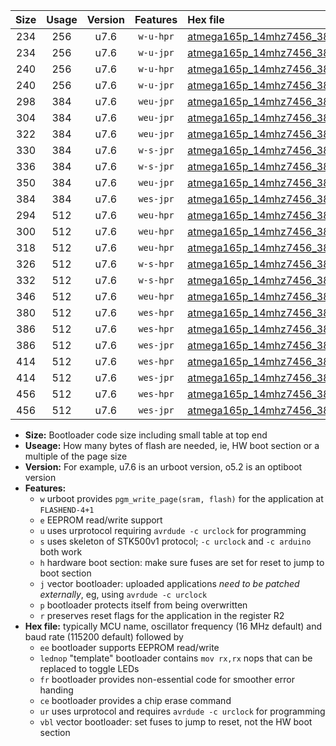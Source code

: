 |Size|Usage|Version|Features|Hex file|
|:-:|:-:|:-:|:-:|:--|
|234|256|u7.6|`w-u-hpr`|[atmega165p_14mhz7456_38400bps_ur.hex](https://raw.githubusercontent.com/stefanrueger/urboot/main/atmega165p_14mhz7456_38400bps_ur.hex)|
|234|256|u7.6|`w-u-jpr`|[atmega165p_14mhz7456_38400bps_ur_vbl.hex](https://raw.githubusercontent.com/stefanrueger/urboot/main/atmega165p_14mhz7456_38400bps_ur_vbl.hex)|
|240|256|u7.6|`w-u-hpr`|[atmega165p_14mhz7456_38400bps_lednop_ur.hex](https://raw.githubusercontent.com/stefanrueger/urboot/main/atmega165p_14mhz7456_38400bps_lednop_ur.hex)|
|240|256|u7.6|`w-u-jpr`|[atmega165p_14mhz7456_38400bps_lednop_ur_vbl.hex](https://raw.githubusercontent.com/stefanrueger/urboot/main/atmega165p_14mhz7456_38400bps_lednop_ur_vbl.hex)|
|298|384|u7.6|`weu-jpr`|[atmega165p_14mhz7456_38400bps_ee_ur_vbl.hex](https://raw.githubusercontent.com/stefanrueger/urboot/main/atmega165p_14mhz7456_38400bps_ee_ur_vbl.hex)|
|304|384|u7.6|`weu-jpr`|[atmega165p_14mhz7456_38400bps_ee_lednop_ur_vbl.hex](https://raw.githubusercontent.com/stefanrueger/urboot/main/atmega165p_14mhz7456_38400bps_ee_lednop_ur_vbl.hex)|
|322|384|u7.6|`weu-jpr`|[atmega165p_14mhz7456_38400bps_ee_lednop_fr_ur_vbl.hex](https://raw.githubusercontent.com/stefanrueger/urboot/main/atmega165p_14mhz7456_38400bps_ee_lednop_fr_ur_vbl.hex)|
|330|384|u7.6|`w-s-jpr`|[atmega165p_14mhz7456_38400bps_vbl.hex](https://raw.githubusercontent.com/stefanrueger/urboot/main/atmega165p_14mhz7456_38400bps_vbl.hex)|
|336|384|u7.6|`w-s-jpr`|[atmega165p_14mhz7456_38400bps_lednop_vbl.hex](https://raw.githubusercontent.com/stefanrueger/urboot/main/atmega165p_14mhz7456_38400bps_lednop_vbl.hex)|
|350|384|u7.6|`weu-jpr`|[atmega165p_14mhz7456_38400bps_ee_lednop_fr_ce_ur_vbl.hex](https://raw.githubusercontent.com/stefanrueger/urboot/main/atmega165p_14mhz7456_38400bps_ee_lednop_fr_ce_ur_vbl.hex)|
|384|384|u7.6|`wes-jpr`|[atmega165p_14mhz7456_38400bps_ee_vbl.hex](https://raw.githubusercontent.com/stefanrueger/urboot/main/atmega165p_14mhz7456_38400bps_ee_vbl.hex)|
|294|512|u7.6|`weu-hpr`|[atmega165p_14mhz7456_38400bps_ee_ur.hex](https://raw.githubusercontent.com/stefanrueger/urboot/main/atmega165p_14mhz7456_38400bps_ee_ur.hex)|
|300|512|u7.6|`weu-hpr`|[atmega165p_14mhz7456_38400bps_ee_lednop_ur.hex](https://raw.githubusercontent.com/stefanrueger/urboot/main/atmega165p_14mhz7456_38400bps_ee_lednop_ur.hex)|
|318|512|u7.6|`weu-hpr`|[atmega165p_14mhz7456_38400bps_ee_lednop_fr_ur.hex](https://raw.githubusercontent.com/stefanrueger/urboot/main/atmega165p_14mhz7456_38400bps_ee_lednop_fr_ur.hex)|
|326|512|u7.6|`w-s-hpr`|[atmega165p_14mhz7456_38400bps.hex](https://raw.githubusercontent.com/stefanrueger/urboot/main/atmega165p_14mhz7456_38400bps.hex)|
|332|512|u7.6|`w-s-hpr`|[atmega165p_14mhz7456_38400bps_lednop.hex](https://raw.githubusercontent.com/stefanrueger/urboot/main/atmega165p_14mhz7456_38400bps_lednop.hex)|
|346|512|u7.6|`weu-hpr`|[atmega165p_14mhz7456_38400bps_ee_lednop_fr_ce_ur.hex](https://raw.githubusercontent.com/stefanrueger/urboot/main/atmega165p_14mhz7456_38400bps_ee_lednop_fr_ce_ur.hex)|
|380|512|u7.6|`wes-hpr`|[atmega165p_14mhz7456_38400bps_ee.hex](https://raw.githubusercontent.com/stefanrueger/urboot/main/atmega165p_14mhz7456_38400bps_ee.hex)|
|386|512|u7.6|`wes-hpr`|[atmega165p_14mhz7456_38400bps_ee_lednop.hex](https://raw.githubusercontent.com/stefanrueger/urboot/main/atmega165p_14mhz7456_38400bps_ee_lednop.hex)|
|386|512|u7.6|`wes-jpr`|[atmega165p_14mhz7456_38400bps_ee_lednop_vbl.hex](https://raw.githubusercontent.com/stefanrueger/urboot/main/atmega165p_14mhz7456_38400bps_ee_lednop_vbl.hex)|
|414|512|u7.6|`wes-hpr`|[atmega165p_14mhz7456_38400bps_ee_lednop_fr.hex](https://raw.githubusercontent.com/stefanrueger/urboot/main/atmega165p_14mhz7456_38400bps_ee_lednop_fr.hex)|
|414|512|u7.6|`wes-jpr`|[atmega165p_14mhz7456_38400bps_ee_lednop_fr_vbl.hex](https://raw.githubusercontent.com/stefanrueger/urboot/main/atmega165p_14mhz7456_38400bps_ee_lednop_fr_vbl.hex)|
|456|512|u7.6|`wes-hpr`|[atmega165p_14mhz7456_38400bps_ee_lednop_fr_ce.hex](https://raw.githubusercontent.com/stefanrueger/urboot/main/atmega165p_14mhz7456_38400bps_ee_lednop_fr_ce.hex)|
|456|512|u7.6|`wes-jpr`|[atmega165p_14mhz7456_38400bps_ee_lednop_fr_ce_vbl.hex](https://raw.githubusercontent.com/stefanrueger/urboot/main/atmega165p_14mhz7456_38400bps_ee_lednop_fr_ce_vbl.hex)|

- **Size:** Bootloader code size including small table at top end
- **Useage:** How many bytes of flash are needed, ie, HW boot section or a multiple of the page size
- **Version:** For example, u7.6 is an urboot version, o5.2 is an optiboot version
- **Features:**
  + `w` urboot provides `pgm_write_page(sram, flash)` for the application at `FLASHEND-4+1`
  + `e` EEPROM read/write support
  + `u` uses urprotocol requiring `avrdude -c urclock` for programming
  + `s` uses skeleton of STK500v1 protocol; `-c urclock` and `-c arduino` both work
  + `h` hardware boot section: make sure fuses are set for reset to jump to boot section
  + `j` vector bootloader: uploaded applications *need to be patched externally*, eg, using `avrdude -c urclock`
  + `p` bootloader protects itself from being overwritten
  + `r` preserves reset flags for the application in the register R2
- **Hex file:** typically MCU name, oscillator frequency (16 MHz default) and baud rate (115200 default) followed by
  + `ee` bootloader supports EEPROM read/write
  + `lednop` "template" bootloader contains `mov rx,rx` nops that can be replaced to toggle LEDs
  + `fr` bootloader provides non-essential code for smoother error handing
  + `ce` bootloader provides a chip erase command
  + `ur` uses urprotocol and requires `avrdude -c urclock` for programming
  + `vbl` vector bootloader: set fuses to jump to reset, not the HW boot section
